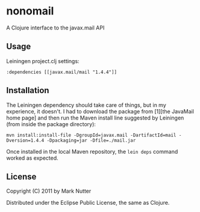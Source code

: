 # nonomail

A Clojure interface to the javax.mail API

## Usage

Leiningen project.clj settings:

    :dependencies [[javax.mail/mail "1.4.4"]]

## Installation

The Leiningen dependency should take care of things, but in my experience,
it doesn't. I had to download the package from [1][the JavaMail home page]
and then run the Maven install line suggested by Leiningen (from inside the
package directory):

    mvn install:install-file -DgroupId=javax.mail -DartifactId=mail -Dversion=1.4.4 -Dpackaging=jar -Dfile=./mail.jar

Once installed in the local Maven repository, the `lein deps` command worked as expected.

[1]: <http://java.sun.com/products/javamail/> "JavaMail Home Page"

## License

Copyright (C) 2011 by Mark Nutter

Distributed under the Eclipse Public License, the same as Clojure.
